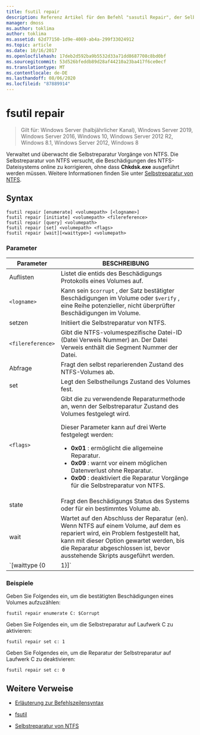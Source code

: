 ```yaml
---
title: fsutil repair
description: Referenz Artikel für den Befehl "sasutil Repair", der Selbstreparatur Vorgänge für NTFS verwaltet und überwacht.
manager: dmoss
ms.author: toklima
author: toklima
ms.assetid: 62d77150-1d9e-4069-ab4a-299f33024912
ms.topic: article
ms.date: 10/16/2017
ms.openlocfilehash: 17deb2d592ba9b5532d33a71dd8687708c8bd0bf
ms.sourcegitcommit: 53d526bfeddb89d28af44210a23ba417f6ce0ecf
ms.translationtype: MT
ms.contentlocale: de-DE
ms.lasthandoff: 08/06/2020
ms.locfileid: "87889914"
---
```

# <a name="fsutil-repair"></a>fsutil repair

> Gilt für: Windows Server (halbjährlicher Kanal), Windows Server 2019, Windows Server 2016, Windows 10, Windows Server 2012 R2, Windows 8.1, Windows Server 2012, Windows 8

Verwaltet und überwacht die Selbstreparatur Vorgänge von NTFS. Die Selbstreparatur von NTFS versucht, die Beschädigungen des NTFS-Dateisystems online zu korrigieren, ohne dass **Chkdsk.exe** ausgeführt werden müssen. Weitere Informationen finden Sie unter [Selbstreparatur von NTFS](/previous-versions/windows/it-pro/windows-server-2008-r2-and-2008/cc771388(v=ws.10)).

## <a name="syntax"></a>Syntax

```
fsutil repair [enumerate] <volumepath> [<logname>]
fsutil repair [initiate] <volumepath> <filereference>
fsutil repair [query] <volumepath>
fsutil repair [set] <volumepath> <flags>
fsutil repair [wait][<waittype>] <volumepath>

```

### <a name="parameters"></a>Parameter

| Parameter | BESCHREIBUNG |
| --------- | ----------- |
| Auflisten | Listet die entids des Beschädigungs Protokolls eines Volumes auf. |
| `<logname>` | Kann sein `$corrupt` , der Satz bestätigter Beschädigungen im Volume oder `$verify` , eine Reihe potenzieller, nicht überprüfter Beschädigungen im Volume. |
| setzen | Initiiert die Selbstreparatur von NTFS. |
| `<filereference>` | Gibt die NTFS-volumespezifische Datei-ID (Datei Verweis Nummer) an. Der Datei Verweis enthält die Segment Nummer der Datei. |
| Abfrage | Fragt den selbst reparierenden Zustand des NTFS-Volumes ab. |
| set | Legt den Selbstheilungs Zustand des Volumes fest. |
| `<flags>` | Gibt die zu verwendende Reparaturmethode an, wenn der Selbstreparatur Zustand des Volumes festgelegt wird.<p>Dieser Parameter kann auf drei Werte festgelegt werden:<ul><li>**0x01** : ermöglicht die allgemeine Reparatur.</li><li>**0x09** : warnt vor einem möglichen Datenverlust ohne Reparatur.</li><li>**0x00** : deaktiviert die Reparatur Vorgänge für die Selbstreparatur von NTFS.</li></ul> |
| state | Fragt den Beschädigungs Status des Systems oder für ein bestimmtes Volume ab. |
| wait | Wartet auf den Abschluss der Reparatur (en). Wenn NTFS auf einem Volume, auf dem es repariert wird, ein Problem festgestellt hat, kann mit dieser Option gewartet werden, bis die Reparatur abgeschlossen ist, bevor ausstehende Skripts ausgeführt werden. |
| `[waittype {0|1}]` | Gibt an, ob auf den Abschluss der aktuellen Reparatur gewartet werden soll oder ob auf den Abschluss aller Reparaturen gewartet werden soll. Der *waittype* -Parameter kann auf die folgenden Werte festgelegt werden:<ul><li>**0** -wartet auf den Abschluss aller Reparaturen. (Standardwert)</li><li>**1** : wartet auf den Abschluss der aktuellen Reparatur.</li></ul> |

### <a name="examples"></a>Beispiele

Geben Sie Folgendes ein, um die bestätigten Beschädigungen eines Volumes aufzuzählen:

```
fsutil repair enumerate C: $Corrupt
```

Geben Sie Folgendes ein, um die Selbstreparatur auf Laufwerk C zu aktivieren:

```
fsutil repair set c: 1
```

Geben Sie Folgendes ein, um die Reparatur der Selbstreparatur auf Laufwerk C zu deaktivieren:

```
fsutil repair set c: 0
```

## <a name="additional-references"></a>Weitere Verweise

- [Erläuterung zur Befehlszeilensyntax](command-line-syntax-key.md)

- [fsutil](fsutil.md)

- [Selbstreparatur von NTFS](/previous-versions/windows/it-pro/windows-server-2008-r2-and-2008/cc771388(v=ws.10))

